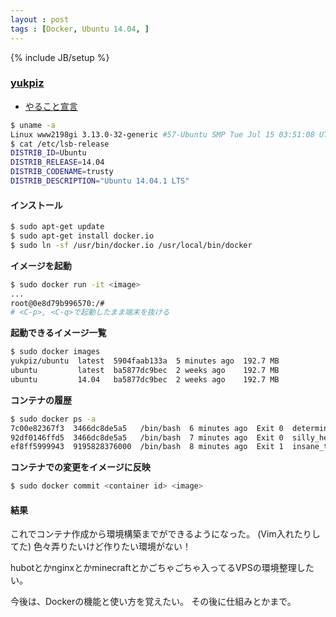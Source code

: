 ```yaml
---
layout : post
tags : [Docker, Ubuntu 14.04, ]
---
```

{% include JB/setup %}

### [yukpiz](https://github.com/yukpiz)

* [やること宣言](https://github.com/OkinawaDevOps/okinawadevops.github.com/issues/59)

~~~sh
$ uname -a
Linux www2198gi 3.13.0-32-generic #57-Ubuntu SMP Tue Jul 15 03:51:08 UTC 2014 x86_64 x86_64 x86_64 GNU/Linux
$ cat /etc/lsb-release
DISTRIB_ID=Ubuntu
DISTRIB_RELEASE=14.04
DISTRIB_CODENAME=trusty
DISTRIB_DESCRIPTION="Ubuntu 14.04.1 LTS"
~~~

#### インストール

~~~sh
$ sudo apt-get update
$ sudo apt-get install docker.io
$ sudo ln -sf /usr/bin/docker.io /usr/local/bin/docker
~~~

**イメージを起動**

~~~sh
$ sudo docker run -it <image>
...
root@0e8d79b996570:/#
# <C-p>, <C-q>で起動したまま端末を抜ける
~~~

**起動できるイメージ一覧**

~~~sh
$ sudo docker images
yukpiz/ubuntu  latest  5904faab133a  5 minutes ago  192.7 MB
ubuntu         latest  ba5877dc9bec  2 weeks ago    192.7 MB
ubuntu         14.04   ba5877dc9bec  2 weeks ago    192.7 MB
~~~

**コンテナの履歴**

~~~sh
$ sudo docker ps -a
7c00e82367f3  3466dc8de5a5   /bin/bash  6 minutes ago  Exit 0  determined_lumiere
92df0146ffd5  3466dc8de5a5   /bin/bash  7 minutes ago  Exit 0  silly_heisenberg
ef8ff5999943  9195828376000  /bin/bash  8 minutes ago  Exit 1  insane_tesla
~~~

**コンテナでの変更をイメージに反映**

~~~sh
$ sudo docker commit <container id> <image>
~~~

#### 結果
これでコンテナ作成から環境構築までができるようになった。
(Vim入れたりしてた)
色々弄りたいけど作りたい環境がない！

hubotとかnginxとかminecraftとかごちゃごちゃ入ってるVPSの環境整理したい。

今後は、Dockerの機能と使い方を覚えたい。
その後に仕組みとかまで。
